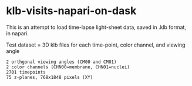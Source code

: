# klb-visits-napari-on-dask
This is an attempt to load time-lapse light-sheet data, saved in .klb format, in napari. 

Test dataset = 3D klb files for each time-point, color channel, and viewing angle

	2 orthgonal viewing angles (CM00 and CM01)
	2 color channels (CHN00=membrane, CHN01=nuclei)
	2701 timepoints
	75 z-planes, 768x1848 pixels (XY)
